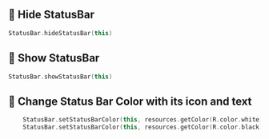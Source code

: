 ## 🫣 Hide StatusBar

```kotlin
StatusBar.hideStatusBar(this)
```
    
## 👀 Show StatusBar

```kotlin
StatusBar.showStatusBar(this)
```

## 🔄 Change Status Bar Color with its icon and text

```kotlin
    StatusBar.setStatusBarColor(this, resources.getColor(R.color.white), true)
    StatusBar.setStatusBarColor(this, resources.getColor(R.color.black), false)
````

```kotlin

````